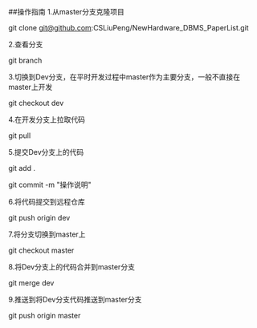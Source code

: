 ##操作指南
1.从master分支克隆项目

git clone git@github.com:CSLiuPeng/NewHardware_DBMS_PaperList.git

2.查看分支

git branch

3.切换到Dev分支，在平时开发过程中master作为主要分支，一般不直接在master上开发

git checkout dev

4.在开发分支上拉取代码

git pull

5.提交Dev分支上的代码

git add .

git commit -m "操作说明"

6.将代码提交到远程仓库

git push origin dev

7.将分支切换到master上

git checkout master

8.将Dev分支上的代码合并到master分支

git merge dev

9.推送到将Dev分支代码推送到master分支

git push origin master